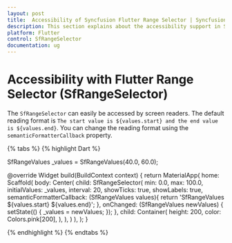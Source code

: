 ```yaml
---
layout: post
title:  Accessibility of Syncfusion Flutter Range Selector | Syncfusion
description: This section explains about the accessibility support in Syncfusion Flutter SfRangeSelector widget in Flutter.
platform: Flutter
control: SfRangeSelector
documentation: ug
---
```


# Accessibility with Flutter Range Selector (SfRangeSelector)

The `SfRangeSelector` can easily be accessed by screen readers. The default reading format is `The start value is ${values.start} and the end value is ${values.end}`. You can change the reading format using the `semanticFormatterCallback` property.

{% tabs %}
{% highlight Dart %}

SfRangeValues _values = SfRangeValues(40.0, 60.0);

@override
Widget build(BuildContext context) {
   return MaterialApp(
      home: Scaffold(
          body: Center(
            child: SfRangeSelector(
              min: 0.0,
              max: 100.0,
              initialValues: _values,
              interval: 20,
              showTicks: true,
              showLabels: true,
              semanticFormatterCallback: (SfRangeValues values){
                return 'SfRangeValues ${values.start} ${values.end}';
              },
              onChanged: (SfRangeValues newValues) {
                setState(() {
                  _values = newValues;
                });
              },
              child: Container(
                height: 200,
                color: Colors.pink[200],
              ),
            ),
          )
      ),
   );
}

{% endhighlight %}
{% endtabs %}
